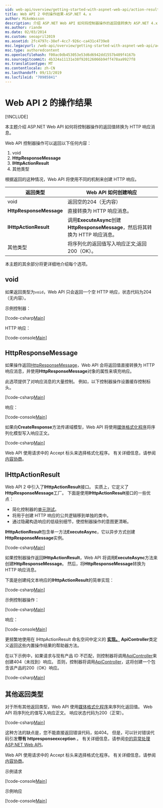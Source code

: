 ```yaml
---
uid: web-api/overview/getting-started-with-aspnet-web-api/action-results
title: Web API 2 中的操作结果-ASP.NET 4。x
author: MikeWasson
description: 介绍 ASP.NET Web API 如何将控制器操作的返回值转换为 ASP.NET 4.x 中的 HTTP 响应消息。
ms.author: riande
ms.date: 02/03/2014
ms.custom: seoapril2019
ms.assetid: 2fc4797c-38ef-4cc7-926c-ca431c4739e8
msc.legacyurl: /web-api/overview/getting-started-with-aspnet-web-api/action-results
msc.type: authoredcontent
ms.openlocfilehash: f00ac0db453053e53d6d6942dd1557b409f4167b
ms.sourcegitcommit: 4b324a11131e38f920126066b94ff478aa9927f8
ms.translationtype: MT
ms.contentlocale: zh-CN
ms.lasthandoff: 09/13/2019
ms.locfileid: "70985841"
---
```

# <a name="action-results-in-web-api-2"></a>Web API 2 的操作结果

[!INCLUDE[](~/includes/coreWebAPI.md)]

本主题介绍 ASP.NET Web API 如何将控制器操作的返回值转换为 HTTP 响应消息。

Web API 控制器操作可以返回以下任何内容：

1. void
2. **HttpResponseMessage**
3. **IHttpActionResult**
4. 其他类型

根据返回的这种情况，Web API 将使用不同的机制来创建 HTTP 响应。

| 返回类型 | Web API 如何创建响应 |
| --- | --- |
| void | 返回空的204（无内容） |
| **HttpResponseMessage** | 直接转换为 HTTP 响应消息。 |
| **IHttpActionResult** | 调用**ExecuteAsync**创建**HttpResponseMessage**，然后将其转换为 HTTP 响应消息。 |
| 其他类型 | 将序列化的返回值写入响应正文;返回200（OK）。 |

本主题的其余部分将更详细地介绍每个选项。

## <a name="void"></a>void

如果返回类型为`void`，Web API 只会返回一个空 HTTP 响应，状态代码为204（无内容）。

示例控制器：

[!code-csharp[Main](action-results/samples/sample1.cs)]

HTTP 响应：

[!code-console[Main](action-results/samples/sample2.cmd)]

## <a name="httpresponsemessage"></a>HttpResponseMessage

如果操作返回[HttpResponseMessage](https://msdn.microsoft.com/library/system.net.http.httpresponsemessage.aspx)，Web API 会将返回值直接转换为 HTTP 响应消息，并使用**HttpResponseMessage**对象的属性来填充响应。

此选项提供了对响应消息的大量控制。 例如，以下控制器操作设置缓存控制标头。

[!code-csharp[Main](action-results/samples/sample3.cs)]

响应：

[!code-console[Main](action-results/samples/sample4.cmd?highlight=2)]

如果向**CreateResponse**方法传递域模型，Web API 将使用[媒体格式化程序](../formats-and-model-binding/media-formatters.md)将序列化模型写入响应正文。

[!code-csharp[Main](action-results/samples/sample5.cs)]

Web API 使用请求中的 Accept 标头来选择格式化程序。 有关详细信息，请参阅[内容协商](../formats-and-model-binding/content-negotiation.md)。

## <a name="ihttpactionresult"></a>IHttpActionResult

Web API 2 中引入了**IHttpActionResult**接口。 实质上，它定义了**HttpResponseMessage**工厂。 下面是使用**IHttpActionResult**接口的一些优点：

- 简化控制器的[单元测试](../testing-and-debugging/unit-testing-controllers-in-web-api.md)。
- 将用于创建 HTTP 响应的公共逻辑移到单独的类中。
- 通过隐藏构造响应的低级别细节，使控制器操作的意图更清晰。

**IHttpActionResult**包含单一方法**ExecuteAsync**，它以异步方式创建**HttpResponseMessage**实例。

[!code-csharp[Main](action-results/samples/sample6.cs)]

如果控制器操作返回**IHttpActionResult**，Web API 将调用**ExecuteAsync**方法来创建**HttpResponseMessage**。 然后，将**HttpResponseMessage**转换为 HTTP 响应消息。

下面是创建纯文本响应的**IHttpActionResult**的简单实现：

[!code-csharp[Main](action-results/samples/sample7.cs)]

示例控制器操作：

[!code-csharp[Main](action-results/samples/sample8.cs)]

响应：

[!code-console[Main](action-results/samples/sample9.cmd)]

更频繁地使用在 IHttpActionResult 命名空间中定义的 **[实现。](https://msdn.microsoft.com/library/system.web.http.results.aspx)** **ApiController**类定义返回这些内置操作结果的帮助器方法。

在以下示例中，如果请求与现有产品 ID 不匹配，则控制器将调用[ApiController](https://msdn.microsoft.com/library/system.web.http.apicontroller.notfound.aspx)来创建404（未找到）响应。 否则，控制器将调用[ApiController](https://msdn.microsoft.com/library/dn314591.aspx)，这将创建一个包含该产品的200（OK）响应。

[!code-csharp[Main](action-results/samples/sample10.cs)]

## <a name="other-return-types"></a>其他返回类型

对于所有其他返回类型，Web API 使用[媒体格式化程序](../formats-and-model-binding/media-formatters.md)来序列化返回值。 Web API 将序列化的值写入响应正文。 响应状态代码为200（正常）。

[!code-csharp[Main](action-results/samples/sample11.cs)]

这种方法的缺点是，您不能直接返回错误代码，如404。 但是，可以针对错误代码引发**带有 httpresponseexception** 。 有关详细信息，请参阅[中的异常处理 ASP.NET Web API](../error-handling/exception-handling.md)。

Web API 使用请求中的 Accept 标头来选择格式化程序。 有关详细信息，请参阅[内容协商](../formats-and-model-binding/content-negotiation.md)。

示例请求

[!code-console[Main](action-results/samples/sample12.cmd)]

示例响应

[!code-console[Main](action-results/samples/sample13.cmd)]
